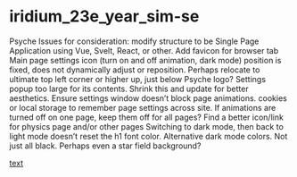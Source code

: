 # iridium_23e_year_sim-se




Psyche Issues for consideration:
modify structure to be Single Page Application using Vue, Svelt, React, or other. 
Add favicon for browser tab
Main page settings icon (turn on and off animation, dark mode) position is fixed, does not dynamically 
adjust or reposition. Perhaps relocate to ultimate top left corner or higher up, just below Psyche logo?
Settings popup too large for its contents. Shrink this and update for better aesthetics. Ensure settings 
window doesn’t block page animations. 
cookies or local storage to remember page settings across site. If animations are turned off on one page,
keep them off for all pages?
Find a better icon/link for physics page and/or other pages
Switching to dark mode, then back to light mode doesn’t reset the h1 font color. 
Alternative dark mode colors. Not just all black. 
Perhaps even a star field background?


[text](https://space.jpl.nasa.gov/psyche_now/)